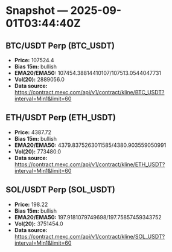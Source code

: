 # Snapshot — 2025-09-01T03:44:40Z

## BTC/USDT Perp (BTC_USDT)
- **Price:** 107524.4
- **Bias 15m:** bullish
- **EMA20/EMA50:** 107454.38814410107/107513.0544047731
- **Vol(20):** 2889056.0
- **Data source:** https://contract.mexc.com/api/v1/contract/kline/BTC_USDT?interval=Min1&limit=60

## ETH/USDT Perp (ETH_USDT)
- **Price:** 4387.72
- **Bias 15m:** bullish
- **EMA20/EMA50:** 4379.8375263011585/4380.903559050991
- **Vol(20):** 773480.0
- **Data source:** https://contract.mexc.com/api/v1/contract/kline/ETH_USDT?interval=Min1&limit=60

## SOL/USDT Perp (SOL_USDT)
- **Price:** 198.22
- **Bias 15m:** bullish
- **EMA20/EMA50:** 197.9181079749698/197.75857459343752
- **Vol(20):** 3751454.0
- **Data source:** https://contract.mexc.com/api/v1/contract/kline/SOL_USDT?interval=Min1&limit=60
